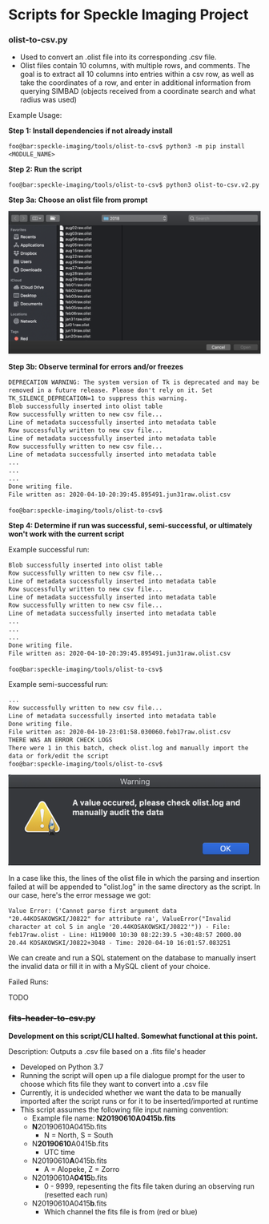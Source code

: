 # Scripts for Speckle Imaging Project

### olist-to-csv.py
- Used to convert an .olist file into its corresponding .csv file.
- Olist files contain 10 columns, with multiple rows, and comments. The goal is to extract all 10 columns into entries within a csv row, as well as take the coordinates of a row, and enter in additional information from querying SIMBAD (objects received from a coordinate search and what radius was used)

Example Usage:

**Step 1: Install dependencies if not already install**

```console
foo@bar:speckle-imaging/tools/olist-to-csv$ python3 -m pip install <MODULE_NAME>
```

**Step 2: Run the script**

```console
foo@bar:speckle-imaging/tools/olist-to-csv$ python3 olist-to-csv.v2.py
```

**Step 3a: Choose an olist file from prompt**

![Prompt example](./images/olistfileprompt.png "Example prompt")

**Step 3b: Observe terminal for errors and/or freezes**

```console
DEPRECATION WARNING: The system version of Tk is deprecated and may be removed in a future release. Please don't rely on it. Set TK_SILENCE_DEPRECATION=1 to suppress this warning.
Blob successfully inserted into olist table
Row successfully written to new csv file...
Line of metadata successfully inserted into metadata table
Row successfully written to new csv file...
Line of metadata successfully inserted into metadata table
Row successfully written to new csv file...
Line of metadata successfully inserted into metadata table
...
...
...
Done writing file.
File written as: 2020-04-10-20:39:45.895491.jun31raw.olist.csv

foo@bar:speckle-imaging/tools/olist-to-csv$
```

**Step 4: Determine if run was successful, semi-successful, or ultimately won't work with the current script**

Example successful run:

```console
Blob successfully inserted into olist table
Row successfully written to new csv file...
Line of metadata successfully inserted into metadata table
Row successfully written to new csv file...
Line of metadata successfully inserted into metadata table
Row successfully written to new csv file...
Line of metadata successfully inserted into metadata table
...
...
...
Done writing file.
File written as: 2020-04-10-20:39:45.895491.jun31raw.olist.csv

foo@bar:speckle-imaging/tools/olist-to-csv$
```

Example semi-successful run:

```console
...
Row successfully written to new csv file...
Line of metadata successfully inserted into metadata table
Done writing file.
File written as: 2020-04-10-23:01:58.030060.feb17raw.olist.csv
THERE WAS AN ERROR CHECK LOGS
There were 1 in this batch, check olist.log and manually import the data or fork/edit the script
foo@bar:speckle-imaging/tools/olist-to-csv$
```

![Error message example](./images/error-message.png "Example message")

In a case like this, the lines of the olist file in which the parsing and insertion failed at will be appended to "olist.log" in the same directory as the script. In our case, here's the error message we got:

```
Value Error: ('Cannot parse first argument data "20.44KOSAKOWSKI/J0822" for attribute ra', ValueError("Invalid character at col 5 in angle '20.44KOSAKOWSKI/J0822'")) - File: feb17raw.olist - Line: H119000 10:30 08:22:39.5 +30:48:57 2000.00 20.44 KOSAKOWSKI/J0822+3048 - Time: 2020-04-10 16:01:57.083251
```

We can create and run a SQL statement on the database to manually insert the invalid data or fill it in with a MySQL client of your choice.

Failed Runs:

TODO


### ~~fits-header-to-csv.py~~
**Development on this script/CLI halted. Somewhat functional at this point.**

Description: Outputs a .csv file based on a .fits file's header
- Developed on Python 3.7
- Running the script will open up a file dialogue prompt for the user to choose which fits file they want to convert into a .csv file
- Currently, it is undecided whether we want the data to be manually imported after the script runs or for it to be inserted/imported at runtime
- This script assumes the following file input naming convention:
    - Example file name: **N20190610A0415b.fits**
	- **N**20190610A0415b.fits
		 - N = North, S = South
	- N**20190610**A0415b.fits
		 - UTC time
	- N20190610**A**0415b.fits
		 - A = Alopeke, Z = Zorro
	- N20190610A**0415**b.fits
		 - 0 - 9999, repesenting the fits file taken during an observing run (resetted each run)
	- N20190610A0415**b**.fits
		 - Which channel the fits file is from (red or blue)
